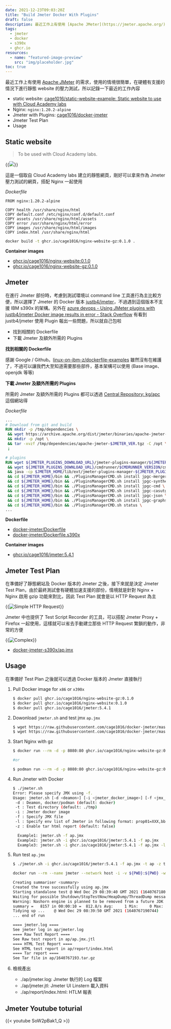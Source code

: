 ```yaml
---
date: 2021-12-23T09:03:20Z
title: "Build Jmeter Docker With Plugins"
draft: false
description: 最近工作上有使用 [Apache JMeter](https://jmeter.apache.org/) 的需求，使用的情境很簡單，在硬體有支援的情況下進行靜態 website 的壓力測試，所以記錄一下最近的工作內容
tags:
  - jmeter
  - docker
  - s390x
  - ghcr.io
resources:
  - name: "featured-image-preview"
    src: "img/placeholder.jpg" 
toc: true
---
```


<!--more-->

最近工作上有使用 [Apache JMeter](https://jmeter.apache.org/) 的需求，使用的情境很簡單，在硬體有支援的情況下進行靜態 website 的壓力測試，所以記錄一下最近的工作內容

- static website: [cage1016/static-website-example: Static website to use with Cloud Academy labs](https://github.com/cage1016/static-website-example)
- Nginx: `nginx:1.20.2-alpine`
- Jmeter with Plugins: [cage1016/docker-jmeter](https://github.com/cage1016/docker-jmeter)
- Jmeter Test Plan
- Usage

## Static website
> To be used with Cloud Academy labs.

{{<image src="./img/static_website.jpg">}}

這是一個取自 Cloud Academy labs 建立的靜態網頁，剛好可以拿來作為 Jmeter 壓力測試的網頁，搭配 Nginx 一起使用

_Dockerfile_

```dockefile
FROM nginx:1.20.2-alpine

COPY health /usr/share/nginx/html
COPY default.conf /etc/nginx/conf.d/default.conf
COPY assets /usr/share/nginx/html/assets
COPY error /usr/share/nginx/html/error
COPY images /usr/share/nginx/html/images
COPY index.html /usr/share/nginx/html
```

```sh
docker build -t ghcr.io/cage1016/nginx-website-gz:0.1.0 .
```

**Container images**

- [ghcr.io/cage1016/nginx-website:0.1.0](https://github.com/users/cage1016/packages/container/package/nginx-website)
- [ghcr.io/cage1016/nginx-website-gz:0.1.0](https://github.com/users/cage1016/packages/container/package/nginx-website-gz)

## Jmeter

在進行 Jmeter 部份時，考慮到測試環境以 command line 工具進行為主比較方便，所以選擇了 Jmeter 的 Docker 版本 [justb4/jmeter](https://hub.docker.com/r/justb4/jmeter/)，不過遇到這個版本不支援 IBM s390x 的架構。另外在 [azure devops - Using JMeter plugins with justb4/jmeter Docker image results in error - Stack Overflow](https://stackoverflow.com/questions/67911367/using-jmeter-plugins-with-justb4-jmeter-docker-image-results-in-error) 有看到 justb4/jmeter 使用 Plugin 報出一些問題，所以就自己包啦

- 找到相關的 Dockerfile
- 下載 Jmeter 及額外所需的 Plugins

**找到相關的 Dockerfile**

感謝 Google / Github。[linux-on-ibm-z/dockerfile-examples](https://github.com/linux-on-ibm-z/dockerfile-examples/blob/master/Archived/ApacheJMeter/Dockerfile) 雖然沒有在維護了，不過可以讓我們大至知道需要那些部件，基本架構可以使用 (Base image、openjdk 等等)

**下載 Jmeter 及額外所需的 Plugins**

所需的 Jmeter 及額外所需的 Plugins 都可以透過 [Central Repository: kg/apc](https://repo1.maven.org/maven2/kg/apc/) 這個網站得

_Dockerfile_

```dockerfile
...
# Download from git and build
RUN mkdir -p /tmp/dependencies \
 && wget https://archive.apache.org/dist/jmeter/binaries/apache-jmeter-$JMETER_VER.tgz -O /tmp/dependencies/apache-jmeter-$JMETER_VER.tgz \
 && mkdir -p /opt \
 && tar -xvzf /tmp/dependencies/apache-jmeter-$JMETER_VER.tgz -C /opt \
 ;

# plugins
RUN wget ${JMETER_PLUGINS_DOWNLOAD_URL}/jmeter-plugins-manager/${JMETER_PLUGINS_MANAGER_VERSION}/jmeter-plugins-manager-${JMETER_PLUGINS_MANAGER_VERSION}.jar -O $JMETER_HOME/lib/ext/jmeter-plugins-manager-${JMETER_PLUGINS_MANAGER_VERSION}.jar \
 && wget ${JMETER_PLUGINS_DOWNLOAD_URL}/cmdrunner/$CMDRUNNER_VERSION/cmdrunner-$CMDRUNNER_VERSION.jar -O $JMETER_HOME/lib/cmdrunner-$CMDRUNNER_VERSION.jar \
 && java -cp $JMETER_HOME/lib/ext/jmeter-plugins-manager-${JMETER_PLUGINS_MANAGER_VERSION}.jar org.jmeterplugins.repository.PluginManagerCMDInstaller \
 && cd ${JMETER_HOME}/bin && ./PluginsManagerCMD.sh install jpgc-mergeresults \
 && cd ${JMETER_HOME}/bin && ./PluginsManagerCMD.sh install jpgc-synthesis \
 && cd ${JMETER_HOME}/bin && ./PluginsManagerCMD.sh install jpgc-cmd \
 && cd ${JMETER_HOME}/bin && ./PluginsManagerCMD.sh install jpgc-casutg \
 && cd ${JMETER_HOME}/bin && ./PluginsManagerCMD.sh install jpgc-json \
 && cd ${JMETER_HOME}/bin && ./PluginsManagerCMD.sh install jpgc-graphs-additional \
 && cd ${JMETER_HOME}/bin && ./PluginsManagerCMD.sh status \
...
```

**Dockerfile**
- [docker-jmeter/Dockerfile](https://github.com/cage1016/docker-jmeter/blob/master/Dockerfile)
- [docker-jmeter/Dockerfile.s390x](https://github.com/cage1016/docker-jmeter/blob/master/Dockerfile.s390x)

**Container images**

- [ghcr.io/cage1016/jmeter:5.4.1](https://github.com/cage1016/docker-jmeter/pkgs/container/jmeter)

## Jmeter Test Plan

在準備好了靜態網站及 Docker 版本的 Jmeter 之後，接下來就是決定 Jmeter Test Plan，由於最終測試會有硬體加速支援的部份，情境就是針對 Nginx + Nginx 啟用 gzip 功能來對比，因此 Test Plan 就會是以 HTTP Request 為主

{{<image src="./img/a.jpg" alt="Simple HTTP Request">}}

Jmeter 中也提供了 Test Script Recorder 的工具，可以搭配 Jmeter Proxy + Firefox 一起使用，這樣就可以省去手動建立那些 HTTP Request 繁鎖的動作，非常的方便

{{<image src="./img/placeholder.jpg" alt="Complex ">}}

- [docker-jmeter-s390x/ap.jmx](https://github.com/cage1016/docker-jmeter-s390x/blob/master/ap.jmx)

## Usage

在準備好 Test Plan 之後就可以透過 Docker 版本的 Jmeter 直接執行

1. Pull Docker image for `x86` or `x390x`
    ```bash
    $ docker pull ghcr.io/cage1016/nginx-website-gz:0.1.0
    $ docker pull ghcr.io/cage1016/nginx-website:0.1.0
    $ docker pull ghcr.io/cage1016/jmeter:5.4.1
    ```

1. Dowonload `jmeter.sh` and test jmx `ap.jmx`
    ```bash
    $ wget https://raw.githubusercontent.com/cage1016/docker-jmeter/master/jmeter.sh && chmod +x jmeter.sh
    $ wget https://raw.githubusercontent.com/cage1016/docker-jmeter/master/ap.jmx
    ```

1. Start Nginx with gz
    ```bash
    $ docker run --rm -d -p 8080:80 ghcr.io/cage1016/nginx-website-gz:0.1.0
    
    #or
    
    $ podman run --rm -d -p 8080:80 ghcr.io/cage1016/nginx-website-gz:0.1.0
    ```

1. Run Jmeter with Docker
    ```sh
    $ ./jmeter.sh
    Error: Please specify JMX using -f.
    Usage: jmeter.sh [-d <deamon>] [-i <jmeter_docker_image>] [-f <jmx_file>] [-t <test_folder>] [-z <enable_tar_html>]     [-l <jmeterVariablesList>]
     -d : Deamon, docker/podman (default: docker)
     -t : Test directory (default: ./tmp)
     -i : Jmeter docker image
     -f : Specify JMX file
     -l : Specify env list of Jmeter in following format: prop01=XXX,bbb=YYY,ccc=ZZZ
     -z : Enable tar html report (default: false)

      Example1: jmeter.sh -f ap.jmx
      Example2: jmeter.sh -i ghcr.io/cage1016/jmeter:5.4.1 -f ap.jmx
      Example3: jmeter.sh -i ghcr.io/cage1016/jmeter:5.4.1 -f ap.jmx -l prop01=XXX,prop02=YYY
    ```
1. Run test `ap.jmx`
    ```bash
    $ ./jmeter.sh -i ghcr.io/cage1016/jmeter:5.4.1 -f ap.jmx -t ap -z true -l TARGET_HOST=localhost,TARGET_PORT=8080,THREADS=1,RAMD_UP=1,DURATION=10
    
    docker run --rm --name jmeter --network host -i -v ${PWD}:${PWD} -w ${PWD} ghcr.io/cage1016/jmeter:5.4.1 ap.jmx -l ap/jmeter.jtl -j ap/jmeter.log   -JTARGET_HOST=localhost -JTARGET_PORT=8080 -JTHREADS=1 -JRAMD_UP=1 -JDURATION=10 -o ap/report -e
    
    Creating summariser <summary>
    Created the tree successfully using ap.jmx
    Starting standalone test @ Wed Dec 29 08:39:40 GMT 2021 (1640767180391)
    Waiting for possible Shutdown/StopTestNow/HeapDump/ThreadDump message on port 4445
    Warning: Nashorn engine is planned to be removed from a future JDK release
    summary =   8157 in 00:00:10 =  812.8/s Avg:     1 Min:     0 Max:    36 Err:     0 (0.00%)
    Tidying up ...    @ Wed Dec 29 08:39:50 GMT 2021 (1640767190744)
    ... end of run
    
    ==== jmeter.log ====
    See jmeter log in ap/jmeter.log
    ==== Raw Test Report ====
    See Raw test report in ap/ap.jmx.jtl
    ==== HTML Test Report ====
    See HTML test report in ap/report/index.html
    ==== Tar report ====
    See Tar file in ap/1640767193.tar.gz
    ```

1. 檢視產出
   - ./ap/jmeter.log: Jmeter 執行的 Log 檔案
   - ./ap/jmeter.jtl: Jmeter UI Linstern 載入資料
   - ./ap/report/index.html: HTLM 報表

## Jmeter Youtube toturial

{{< youtube SoW2pBak1_Q >}}